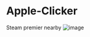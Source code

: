 # Apple-Clicker
Steam premier nearby
![image](https://github.com/user-attachments/assets/e24da06f-1c49-40e6-b85c-1dbc2224c21b)
